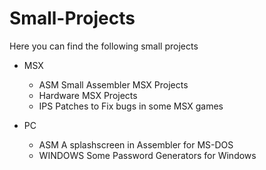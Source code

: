 # Small-Projects
Here you can find the following small projects

- MSX
  - ASM Small Assembler MSX Projects
  - Hardware MSX Projects
  - IPS Patches to Fix bugs in some MSX games

- PC
  - ASM A splashscreen in Assembler for MS-DOS
  - WINDOWS Some Password Generators for Windows
